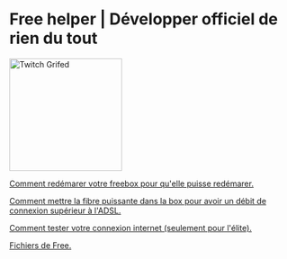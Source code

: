 # Free helper | Développer officiel de rien du tout

<a href="https://www.sfr.fr" rel="nofollow"><img align="center" src="https://img.phonandroid.com/2021/01/forfait-Free-Mobile-60-Go.jpg" alt="Twitch Grifed" height="200" data-canonical-src="https://img.phonandroid.com/2021/01/forfait-Free-Mobile-60-Go.jpg" style="max-width: 100%;"></a>

[Comment redémarer votre freebox pour qu'elle puisse redémarer.](https://www.youtube.com/watch?v=5KHLI13Trsw)

[Comment mettre la fibre puissante dans la box pour avoir un débit de connexion supérieur à l'ADSL.](https://www.youtube.com/watch?v=7wJ-A4VUuLs)

[Comment tester votre connexion internet (seulement pour l'élite).](https://www.speedtest.net/)

[Fichiers de Free.](https://www.youtube.com/watch?v=dQw4w9WgXcQ)



